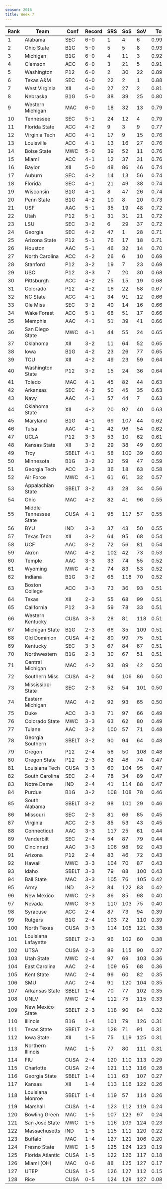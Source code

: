 ```yaml
---
season: 2016
title: Week 7
---
```

<table class="display"><thead><tr><th>Rank</th><th>Team</th><th>Conf</th><th>Record</th><th>SRS</th><th>SoS</th><th>SoV</th><th>Total</th></tr></thead><tbody>
<tr><td>1</td><td>Alabama</td><td>SEC</td><td>6-0</td><td>1</td><td>4</td><td>6</td><td>0.99374</td></tr>
<tr><td>2</td><td>Ohio State</td><td>B1G</td><td>5-0</td><td>5</td><td>5</td><td>8</td><td>0.93703</td></tr>
<tr><td>3</td><td>Michigan</td><td>B1G</td><td>6-0</td><td>4</td><td>11</td><td>3</td><td>0.92356</td></tr>
<tr><td>4</td><td>Clemson</td><td>ACC</td><td>6-0</td><td>3</td><td>21</td><td>5</td><td>0.91780</td></tr>
<tr><td>5</td><td>Washington</td><td>P12</td><td>6-0</td><td>2</td><td>30</td><td>22</td><td>0.89278</td></tr>
<tr><td>6</td><td>Texas A&M</td><td>SEC</td><td>6-0</td><td>22</td><td>2</td><td>1</td><td>0.88191</td></tr>
<tr><td>7</td><td>West Virginia</td><td>XII</td><td>4-0</td><td>27</td><td>27</td><td>2</td><td>0.81906</td></tr>
<tr><td>8</td><td>Nebraska</td><td>B1G</td><td>5-0</td><td>38</td><td>39</td><td>25</td><td>0.80261</td></tr>
<tr><td>9</td><td>Western Michigan</td><td>MAC</td><td>6-0</td><td>18</td><td>32</td><td>13</td><td>0.79672</td></tr>
<tr><td>10</td><td>Tennessee</td><td>SEC</td><td>5-1</td><td>24</td><td>12</td><td>4</td><td>0.79021</td></tr>
<tr><td>11</td><td>Florida State</td><td>ACC</td><td>4-2</td><td>9</td><td>3</td><td>9</td><td>0.77108</td></tr>
<tr><td>12</td><td>Virginia Tech</td><td>ACC</td><td>4-1</td><td>17</td><td>9</td><td>15</td><td>0.76949</td></tr>
<tr><td>13</td><td>Louisville</td><td>ACC</td><td>4-1</td><td>13</td><td>16</td><td>27</td><td>0.76947</td></tr>
<tr><td>14</td><td>Boise State</td><td>MWC</td><td>5-0</td><td>39</td><td>52</td><td>11</td><td>0.76865</td></tr>
<tr><td>15</td><td>Miami</td><td>ACC</td><td>4-1</td><td>12</td><td>37</td><td>31</td><td>0.76322</td></tr>
<tr><td>16</td><td>Baylor</td><td>XII</td><td>5-0</td><td>48</td><td>86</td><td>46</td><td>0.74695</td></tr>
<tr><td>17</td><td>Auburn</td><td>SEC</td><td>4-2</td><td>14</td><td>13</td><td>56</td><td>0.74618</td></tr>
<tr><td>18</td><td>Florida</td><td>SEC</td><td>4-1</td><td>21</td><td>49</td><td>38</td><td>0.74479</td></tr>
<tr><td>19</td><td>Wisconsin</td><td>B1G</td><td>4-1</td><td>8</td><td>47</td><td>26</td><td>0.74315</td></tr>
<tr><td>20</td><td>Penn State</td><td>B1G</td><td>4-2</td><td>10</td><td>8</td><td>20</td><td>0.73649</td></tr>
<tr><td>21</td><td>USF</td><td>AAC</td><td>5-1</td><td>35</td><td>19</td><td>48</td><td>0.72834</td></tr>
<tr><td>22</td><td>Utah</td><td>P12</td><td>5-1</td><td>31</td><td>31</td><td>21</td><td>0.72628</td></tr>
<tr><td>23</td><td>LSU</td><td>SEC</td><td>3-2</td><td>6</td><td>29</td><td>37</td><td>0.72468</td></tr>
<tr><td>24</td><td>Georgia</td><td>SEC</td><td>4-2</td><td>47</td><td>1</td><td>28</td><td>0.71625</td></tr>
<tr><td>25</td><td>Arizona State</td><td>P12</td><td>5-1</td><td>76</td><td>17</td><td>18</td><td>0.71032</td></tr>
<tr><td>26</td><td>Houston</td><td>AAC</td><td>5-1</td><td>46</td><td>32</td><td>14</td><td>0.70898</td></tr>
<tr><td>27</td><td>North Carolina</td><td>ACC</td><td>4-2</td><td>26</td><td>6</td><td>10</td><td>0.69903</td></tr>
<tr><td>28</td><td>Stanford</td><td>P12</td><td>3-2</td><td>19</td><td>7</td><td>23</td><td>0.69636</td></tr>
<tr><td>29</td><td>USC</td><td>P12</td><td>3-3</td><td>7</td><td>20</td><td>30</td><td>0.68424</td></tr>
<tr><td>30</td><td>Pittsburgh</td><td>ACC</td><td>4-2</td><td>25</td><td>15</td><td>19</td><td>0.68350</td></tr>
<tr><td>31</td><td>Colorado</td><td>P12</td><td>4-2</td><td>16</td><td>22</td><td>58</td><td>0.67414</td></tr>
<tr><td>32</td><td>NC State</td><td>ACC</td><td>4-1</td><td>34</td><td>91</td><td>12</td><td>0.66962</td></tr>
<tr><td>33</td><td>Ole Miss</td><td>SEC</td><td>3-2</td><td>40</td><td>14</td><td>16</td><td>0.66313</td></tr>
<tr><td>34</td><td>Wake Forest</td><td>ACC</td><td>5-1</td><td>68</td><td>51</td><td>17</td><td>0.66163</td></tr>
<tr><td>35</td><td>Memphis</td><td>AAC</td><td>4-1</td><td>51</td><td>39</td><td>41</td><td>0.66086</td></tr>
<tr><td>36</td><td>San Diego State</td><td>MWC</td><td>4-1</td><td>44</td><td>55</td><td>24</td><td>0.65991</td></tr>
<tr><td>37</td><td>Oklahoma</td><td>XII</td><td>3-2</td><td>11</td><td>64</td><td>52</td><td>0.65977</td></tr>
<tr><td>38</td><td>Iowa</td><td>B1G</td><td>4-2</td><td>23</td><td>26</td><td>77</td><td>0.65759</td></tr>
<tr><td>39</td><td>TCU</td><td>XII</td><td>4-2</td><td>49</td><td>23</td><td>59</td><td>0.64983</td></tr>
<tr><td>40</td><td>Washington State</td><td>P12</td><td>3-2</td><td>15</td><td>24</td><td>36</td><td>0.64291</td></tr>
<tr><td>41</td><td>Toledo</td><td>MAC</td><td>4-1</td><td>45</td><td>82</td><td>44</td><td>0.63970</td></tr>
<tr><td>42</td><td>Arkansas</td><td>SEC</td><td>4-2</td><td>50</td><td>45</td><td>35</td><td>0.63725</td></tr>
<tr><td>43</td><td>Navy</td><td>AAC</td><td>4-1</td><td>57</td><td>44</td><td>7</td><td>0.63462</td></tr>
<tr><td>44</td><td>Oklahoma State</td><td>XII</td><td>4-2</td><td>20</td><td>92</td><td>40</td><td>0.63081</td></tr>
<tr><td>45</td><td>Maryland</td><td>B1G</td><td>4-1</td><td>69</td><td>107</td><td>44</td><td>0.62893</td></tr>
<tr><td>46</td><td>Tulsa</td><td>AAC</td><td>4-1</td><td>42</td><td>96</td><td>54</td><td>0.62778</td></tr>
<tr><td>47</td><td>UCLA</td><td>P12</td><td>3-3</td><td>53</td><td>10</td><td>62</td><td>0.61350</td></tr>
<tr><td>48</td><td>Kansas State</td><td>XII</td><td>3-2</td><td>29</td><td>38</td><td>49</td><td>0.60482</td></tr>
<tr><td>49</td><td>Troy</td><td>SBELT</td><td>4-1</td><td>58</td><td>100</td><td>39</td><td>0.60260</td></tr>
<tr><td>50</td><td>Minnesota</td><td>B1G</td><td>3-2</td><td>32</td><td>59</td><td>47</td><td>0.59036</td></tr>
<tr><td>51</td><td>Georgia Tech</td><td>ACC</td><td>3-3</td><td>36</td><td>18</td><td>63</td><td>0.58166</td></tr>
<tr><td>52</td><td>Air Force</td><td>MWC</td><td>4-1</td><td>61</td><td>61</td><td>32</td><td>0.57058</td></tr>
<tr><td>53</td><td>Appalachian State</td><td>SBELT</td><td>3-2</td><td>43</td><td>28</td><td>34</td><td>0.56990</td></tr>
<tr><td>54</td><td>Ohio</td><td>MAC</td><td>4-2</td><td>82</td><td>41</td><td>96</td><td>0.55564</td></tr>
<tr><td>55</td><td>Middle Tennessee State</td><td>CUSA</td><td>4-1</td><td>95</td><td>117</td><td>57</td><td>0.55311</td></tr>
<tr><td>56</td><td>BYU</td><td>IND</td><td>3-3</td><td>37</td><td>43</td><td>50</td><td>0.55030</td></tr>
<tr><td>57</td><td>Texas Tech</td><td>XII</td><td>3-2</td><td>64</td><td>95</td><td>68</td><td>0.54932</td></tr>
<tr><td>58</td><td>UCF</td><td>AAC</td><td>3-2</td><td>72</td><td>56</td><td>81</td><td>0.54554</td></tr>
<tr><td>59</td><td>Akron</td><td>MAC</td><td>4-2</td><td>102</td><td>42</td><td>73</td><td>0.53885</td></tr>
<tr><td>60</td><td>Temple</td><td>AAC</td><td>3-3</td><td>33</td><td>74</td><td>55</td><td>0.52736</td></tr>
<tr><td>61</td><td>Wyoming</td><td>MWC</td><td>4-2</td><td>74</td><td>83</td><td>53</td><td>0.52642</td></tr>
<tr><td>62</td><td>Indiana</td><td>B1G</td><td>3-2</td><td>65</td><td>118</td><td>70</td><td>0.52140</td></tr>
<tr><td>63</td><td>Boston College</td><td>ACC</td><td>3-3</td><td>73</td><td>36</td><td>93</td><td>0.51994</td></tr>
<tr><td>64</td><td>Texas</td><td>XII</td><td>2-3</td><td>55</td><td>68</td><td>99</td><td>0.51846</td></tr>
<tr><td>65</td><td>California</td><td>P12</td><td>3-3</td><td>59</td><td>78</td><td>33</td><td>0.51725</td></tr>
<tr><td>66</td><td>Western Kentucky</td><td>CUSA</td><td>3-3</td><td>28</td><td>81</td><td>118</td><td>0.51470</td></tr>
<tr><td>67</td><td>Michigan State</td><td>B1G</td><td>2-3</td><td>66</td><td>35</td><td>109</td><td>0.51412</td></tr>
<tr><td>68</td><td>Old Dominion</td><td>CUSA</td><td>4-2</td><td>80</td><td>99</td><td>75</td><td>0.51318</td></tr>
<tr><td>69</td><td>Kentucky</td><td>SEC</td><td>3-3</td><td>67</td><td>84</td><td>67</td><td>0.51312</td></tr>
<tr><td>70</td><td>Northwestern</td><td>B1G</td><td>2-3</td><td>30</td><td>67</td><td>51</td><td>0.51197</td></tr>
<tr><td>71</td><td>Central Michigan</td><td>MAC</td><td>4-2</td><td>93</td><td>89</td><td>42</td><td>0.50838</td></tr>
<tr><td>72</td><td>Southern Miss</td><td>CUSA</td><td>4-2</td><td>94</td><td>106</td><td>86</td><td>0.50460</td></tr>
<tr><td>73</td><td>Mississippi State</td><td>SEC</td><td>2-3</td><td>52</td><td>54</td><td>101</td><td>0.50293</td></tr>
<tr><td>74</td><td>Eastern Michigan</td><td>MAC</td><td>4-2</td><td>92</td><td>93</td><td>65</td><td>0.50024</td></tr>
<tr><td>75</td><td>Duke</td><td>ACC</td><td>3-3</td><td>71</td><td>97</td><td>66</td><td>0.49349</td></tr>
<tr><td>76</td><td>Colorado State</td><td>MWC</td><td>3-3</td><td>63</td><td>62</td><td>80</td><td>0.49251</td></tr>
<tr><td>77</td><td>Tulane</td><td>AAC</td><td>3-2</td><td>100</td><td>57</td><td>71</td><td>0.48886</td></tr>
<tr><td>78</td><td>Georgia Southern</td><td>SBELT</td><td>3-2</td><td>90</td><td>94</td><td>64</td><td>0.48768</td></tr>
<tr><td>79</td><td>Oregon</td><td>P12</td><td>2-4</td><td>56</td><td>50</td><td>108</td><td>0.48195</td></tr>
<tr><td>80</td><td>Oregon State</td><td>P12</td><td>2-3</td><td>62</td><td>48</td><td>74</td><td>0.47659</td></tr>
<tr><td>81</td><td>Louisiana Tech</td><td>CUSA</td><td>3-3</td><td>60</td><td>104</td><td>95</td><td>0.47544</td></tr>
<tr><td>82</td><td>South Carolina</td><td>SEC</td><td>2-4</td><td>78</td><td>34</td><td>89</td><td>0.47136</td></tr>
<tr><td>83</td><td>Notre Dame</td><td>IND</td><td>2-4</td><td>41</td><td>114</td><td>88</td><td>0.47044</td></tr>
<tr><td>84</td><td>Purdue</td><td>B1G</td><td>3-2</td><td>108</td><td>108</td><td>78</td><td>0.46695</td></tr>
<tr><td>85</td><td>South Alabama</td><td>SBELT</td><td>3-2</td><td>98</td><td>101</td><td>29</td><td>0.46417</td></tr>
<tr><td>86</td><td>Missouri</td><td>SEC</td><td>2-3</td><td>81</td><td>66</td><td>85</td><td>0.45998</td></tr>
<tr><td>87</td><td>Virginia</td><td>ACC</td><td>2-3</td><td>85</td><td>53</td><td>43</td><td>0.45966</td></tr>
<tr><td>88</td><td>Connecticut</td><td>AAC</td><td>3-3</td><td>117</td><td>25</td><td>61</td><td>0.44578</td></tr>
<tr><td>89</td><td>Vanderbilt</td><td>SEC</td><td>2-4</td><td>54</td><td>87</td><td>79</td><td>0.44095</td></tr>
<tr><td>90</td><td>Cincinnati</td><td>AAC</td><td>3-3</td><td>106</td><td>98</td><td>92</td><td>0.43925</td></tr>
<tr><td>91</td><td>Arizona</td><td>P12</td><td>2-4</td><td>83</td><td>46</td><td>72</td><td>0.43712</td></tr>
<tr><td>92</td><td>Hawaii</td><td>MWC</td><td>3-3</td><td>104</td><td>70</td><td>87</td><td>0.43383</td></tr>
<tr><td>93</td><td>Idaho</td><td>SBELT</td><td>3-3</td><td>79</td><td>88</td><td>100</td><td>0.43221</td></tr>
<tr><td>94</td><td>Ball State</td><td>MAC</td><td>3-3</td><td>105</td><td>76</td><td>105</td><td>0.42483</td></tr>
<tr><td>95</td><td>Army</td><td>IND</td><td>3-2</td><td>84</td><td>122</td><td>83</td><td>0.42474</td></tr>
<tr><td>96</td><td>New Mexico</td><td>MWC</td><td>2-3</td><td>86</td><td>85</td><td>98</td><td>0.40093</td></tr>
<tr><td>97</td><td>Nevada</td><td>MWC</td><td>3-3</td><td>110</td><td>103</td><td>75</td><td>0.40061</td></tr>
<tr><td>98</td><td>Syracuse</td><td>ACC</td><td>2-4</td><td>87</td><td>73</td><td>94</td><td>0.39814</td></tr>
<tr><td>99</td><td>Rutgers</td><td>B1G</td><td>2-4</td><td>103</td><td>72</td><td>110</td><td>0.39156</td></tr>
<tr><td>100</td><td>North Texas</td><td>CUSA</td><td>3-3</td><td>114</td><td>105</td><td>121</td><td>0.38492</td></tr>
<tr><td>101</td><td>Louisiana Lafayette</td><td>SBELT</td><td>2-3</td><td>96</td><td>102</td><td>60</td><td>0.38151</td></tr>
<tr><td>102</td><td>UTSA</td><td>CUSA</td><td>2-3</td><td>89</td><td>115</td><td>90</td><td>0.37633</td></tr>
<tr><td>103</td><td>Utah State</td><td>MWC</td><td>2-4</td><td>97</td><td>69</td><td>103</td><td>0.36303</td></tr>
<tr><td>104</td><td>East Carolina</td><td>AAC</td><td>2-4</td><td>109</td><td>65</td><td>68</td><td>0.36140</td></tr>
<tr><td>105</td><td>Kent State</td><td>MAC</td><td>2-4</td><td>99</td><td>60</td><td>82</td><td>0.35992</td></tr>
<tr><td>106</td><td>SMU</td><td>AAC</td><td>2-4</td><td>91</td><td>120</td><td>104</td><td>0.35030</td></tr>
<tr><td>107</td><td>Arkansas State</td><td>SBELT</td><td>1-4</td><td>70</td><td>77</td><td>102</td><td>0.35017</td></tr>
<tr><td>108</td><td>UNLV</td><td>MWC</td><td>2-4</td><td>112</td><td>75</td><td>115</td><td>0.33793</td></tr>
<tr><td>109</td><td>New Mexico State</td><td>SBELT</td><td>2-3</td><td>118</td><td>90</td><td>84</td><td>0.32816</td></tr>
<tr><td>110</td><td>Illinois</td><td>B1G</td><td>1-4</td><td>101</td><td>79</td><td>126</td><td>0.31836</td></tr>
<tr><td>111</td><td>Texas State</td><td>SBELT</td><td>2-3</td><td>128</td><td>71</td><td>91</td><td>0.31481</td></tr>
<tr><td>112</td><td>Iowa State</td><td>XII</td><td>1-5</td><td>75</td><td>119</td><td>125</td><td>0.31351</td></tr>
<tr><td>113</td><td>Northern Illinois</td><td>MAC</td><td>1-5</td><td>77</td><td>80</td><td>111</td><td>0.31252</td></tr>
<tr><td>114</td><td>FIU</td><td>CUSA</td><td>2-4</td><td>120</td><td>110</td><td>113</td><td>0.29431</td></tr>
<tr><td>115</td><td>Charlotte</td><td>CUSA</td><td>2-4</td><td>121</td><td>113</td><td>116</td><td>0.28602</td></tr>
<tr><td>116</td><td>Georgia State</td><td>SBELT</td><td>1-4</td><td>111</td><td>63</td><td>107</td><td>0.27941</td></tr>
<tr><td>117</td><td>Kansas</td><td>XII</td><td>1-4</td><td>113</td><td>116</td><td>122</td><td>0.26461</td></tr>
<tr><td>118</td><td>Louisiana Monroe</td><td>SBELT</td><td>1-4</td><td>119</td><td>57</td><td>114</td><td>0.26412</td></tr>
<tr><td>119</td><td>Marshall</td><td>CUSA</td><td>1-4</td><td>123</td><td>112</td><td>119</td><td>0.24872</td></tr>
<tr><td>120</td><td>Bowling Green</td><td>MAC</td><td>1-5</td><td>107</td><td>123</td><td>97</td><td>0.24063</td></tr>
<tr><td>121</td><td>San José State</td><td>MWC</td><td>1-5</td><td>116</td><td>109</td><td>124</td><td>0.23830</td></tr>
<tr><td>122</td><td>Massachusetts</td><td>IND</td><td>1-5</td><td>115</td><td>111</td><td>120</td><td>0.22894</td></tr>
<tr><td>123</td><td>Buffalo</td><td>MAC</td><td>1-4</td><td>127</td><td>121</td><td>106</td><td>0.20966</td></tr>
<tr><td>124</td><td>Fresno State</td><td>MWC</td><td>1-5</td><td>125</td><td>124</td><td>123</td><td>0.19905</td></tr>
<tr><td>125</td><td>Florida Atlantic</td><td>CUSA</td><td>1-5</td><td>122</td><td>126</td><td>117</td><td>0.18491</td></tr>
<tr><td>126</td><td>Miami (OH)</td><td>MAC</td><td>0-6</td><td>88</td><td>125</td><td>127</td><td>0.17901</td></tr>
<tr><td>127</td><td>UTEP</td><td>CUSA</td><td>1-5</td><td>126</td><td>127</td><td>112</td><td>0.15048</td></tr>
<tr><td>128</td><td>Rice</td><td>CUSA</td><td>0-5</td><td>124</td><td>128</td><td>127</td><td>0.08722</td></tr>
</tbody></table>
